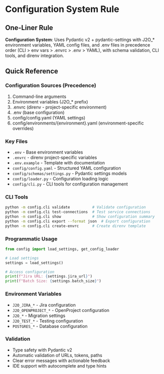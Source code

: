 # Configuration System Rule

## One-Liner Rule
**Configuration System**: Uses Pydantic v2 + pydantic-settings with J2O_* environment variables, YAML config files, and .env files in precedence order (CLI > env vars > .envrc > .env > YAML), with schema validation, CLI tools, and direnv integration.

## Quick Reference

### Configuration Sources (Precedence)
1. Command-line arguments
2. Environment variables (J2O_* prefix)
3. .envrc (direnv - project-specific environment)
4. .env (base configuration)
5. config/config.yaml (YAML settings)
6. config/environments/{environment}.yaml (environment-specific overrides)

### Key Files
- `.env` - Base environment variables
- `.envrc` - direnv project-specific variables
- `.env.example` - Template with documentation
- `config/config.yaml` - Structured YAML configuration
- `config/schemas/settings.py` - Pydantic settings models
- `config/loader.py` - Configuration loading logic
- `config/cli.py` - CLI tools for configuration management

### CLI Tools
```bash
python -m config.cli validate          # Validate configuration
python -m config.cli test-connections  # Test service connections
python -m config.cli show              # Show configuration summary
python -m config.cli export --format json  # Export configuration
python -m config.cli create-envrc      # Create direnv template
```

### Programmatic Usage
```python
from config import load_settings, get_config_loader

# Load settings
settings = load_settings()

# Access configuration
print(f"Jira URL: {settings.jira_url}")
print(f"Batch Size: {settings.batch_size}")
```

### Environment Variables
- `J2O_JIRA_*` - Jira configuration
- `J2O_OPENPROJECT_*` - OpenProject configuration
- `J2O_*` - Migration settings
- `J2O_TEST_*` - Testing configuration
- `POSTGRES_*` - Database configuration

### Validation
- Type safety with Pydantic v2
- Automatic validation of URLs, tokens, paths
- Clear error messages with actionable feedback
- IDE support with autocomplete and type hints
